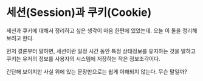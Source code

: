# 세션(Session)과 쿠키(Cookie)

세션과 쿠키에 대해서 정리하고 싶은 생각이 마음 한편에 있었는데. 오늘 이 둘을 정리해보려고 한다.

먼저 결론부터 말하면, 세션이란 일정 시간 동안 특정 상태정보를 유지하는 것을 말하고 쿠키는 유저의 정보를 사용자의 시스템에 저장하는 작은 정보조각이다.

간단해 보이지만 사실 위에 있는 문장만으로는 쉽게 이해되지 않는다. 무슨 말일까?



